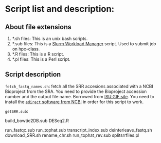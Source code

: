# Script list and description:  
  
## About file extensions  
1. \*.sh files: This is an unix bash scripts.  
2. \*.sub files: This is a [Slurm Workload Manager](https://slurm.schedmd.com) script. Used to submit job on hpc-class.  
3. \*.R files: This is a R script.  
4. \*.pl files: This is a Perl script.  

## Script description

`fetch_fastq_names.sh`: fetch all the SRR accesions associated with a NCBI Bioproject from the SRA. You need to provide the Bioproject accession number and the output file name. Borrowed from [ISU GIF site](https://gif.biotech.iastate.edu/downloading-all-sra-files-related-bioprojectstudy). You need to install the [`edirect` software from NCBI](https://www.ncbi.nlm.nih.gov/books/NBK179288/) in order for this script to work.

`getSRR.sub`: 

build_bowtie2DB.sub
DESeq2.R

run_fastqc.sub
run_tophat.sub
transcript_index.sub
deinterleave_fastq.sh
download_SRR.sh
rename_chr.sh
run_tophat_rev.sub
splitsrrfiles.pl